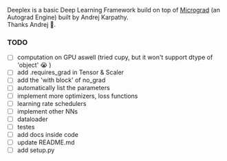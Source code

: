 Deeplex is a basic Deep Learning Framework build on top of [Micrograd](https://github.com/karpathy/micrograd) (an Autograd Engine) built by Andrej Karpathy.
<br>
Thanks Andrej 💖.

### TODO

- [ ] computation on GPU aswell (tried cupy, but it won't support dtype of 'object' 😭 )
- [ ] add .requires_grad in Tensor & Scaler
- [ ] add the 'with block' of no_grad
- [ ] automatically list the parameters
- [ ] implement more optimizers, loss functions
- [ ] learning rate schedulers
- [ ] implement other NNs
- [ ] dataloader
- [ ] testes
- [ ] add docs inside code
- [ ] update README.md
- [ ] add setup.py
